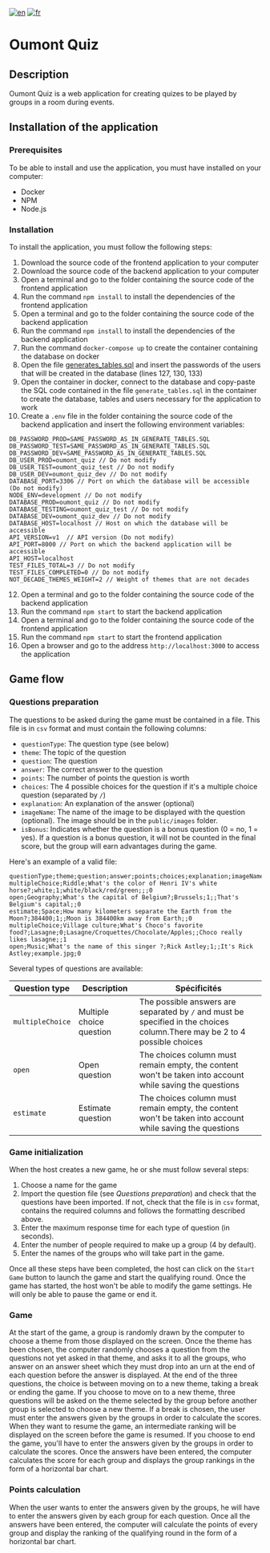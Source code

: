 [![en](https://img.shields.io/badge/language-english-brightgreen)](./README.md)
[![fr](https://img.shields.io/badge/langue-français-red)](./README.fr.md)

# Oumont Quiz

## Description

Oumont Quiz is a web application for creating quizes to be played by groups in a room during events.

## Installation of the application

### Prerequisites

To be able to install and use the application, you must have installed on your computer:

- Docker
- NPM
- Node.js

### Installation

To install the application, you must follow the following steps:

1. Download the source code of the frontend application to your computer
2. Download the source code of the backend application to your computer
3. Open a terminal and go to the folder containing the source code of the frontend application
4. Run the command `npm install` to install the dependencies of the frontend application
5. Open a terminal and go to the folder containing the source code of the backend application
6. Run the command `npm install` to install the dependencies of the backend application
7. Run the command `docker-compose up` to create the container containing the database on docker
8. Open the file [generates_tables.sql](./generate_tables.sql) and insert the passwords of the users that will be created in the database (lines 127, 130, 133)
9. Open the container in docker, connect to the database and copy-paste the SQL code contained in the file `generate_tables.sql` in the container to create the database, tables and users necessary for the application to work
10. Create a `.env` file in the folder containing the source code of the backend application and insert the following environment variables:

```env
DB_PASSWORD_PROD=SAME_PASSWORD_AS_IN_GENERATE_TABLES.SQL
DB_PASSWORD_TEST=SAME_PASSWORD_AS_IN_GENERATE_TABLES.SQL
DB_PASSWORD_DEV=SAME_PASSWORD_AS_IN_GENERATE_TABLES.SQL
DB_USER_PROD=oumont_quiz // Do not modify
DB_USER_TEST=oumont_quiz_test // Do not modify
DB_USER_DEV=oumont_quiz_dev // Do not modify
DATABASE_PORT=3306 // Port on which the database will be accessible (Do not modify)
NODE_ENV=development // Do not modify
DATABASE_PROD=oumont_quiz // Do not modify
DATABASE_TESTING=oumont_quiz_test // Do not modify
DATABASE_DEV=oumont_quiz_dev // Do not modify
DATABASE_HOST=localhost // Host on which the database will be accessible
API_VERSION=v1  // API version (Do not modify)
API_PORT=8000 // Port on which the backend application will be accessible
API_HOST=localhost
TEST_FILES_TOTAL=3 // Do not modify
TEST_FILES_COMPLETED=0 // Do not modify
NOT_DECADE_THEMES_WEIGHT=2 // Weight of themes that are not decades
```

12. Open a terminal and go to the folder containing the source code of the backend application
13. Run the command `npm start` to start the backend application
14. Open a terminal and go to the folder containing the source code of the frontend application
15. Run the command `npm start` to start the frontend application
16. Open a browser and go to the address `http://localhost:3000` to access the application

## Game flow

### Questions preparation

The questions to be asked during the game must be contained in a file. This file is in `csv` format and must contain the following columns:

- `questionType`: The question type (see below)
- `theme`: The topic of the question
- `question`: The question
- `answer`: The correct answer to the question
- `points`: The number of points the question is worth
- `choices`: The 4 possible choices for the question if it's a multiple choice question (separated by `/`)
- `explanation`: An explanation of the answer (optional)
- `imageName`: The name of the image to be displayed with the question (optional). The image should be in the `public/images` folder.
- `isBonus`: Indicates whether the question is a bonus question (0 = no, 1 = yes). If a question is a bonus question, it will not be counted in the final score, but the group will earn advantages during the game.

Here's an example of a valid file:

```csv
questionType;theme;question;answer;points;choices;explanation;imageName;isBonus
multipleChoice;Riddle;What's the color of Henri IV's white horse?;white;1;white/black/red/green;;;0
open;Geography;What's the capital of Belgium?;Brussels;1;;That's Belgium's capital;;0
estimate;Space;How many kilometers separate the Earth from the Moon?;384400;1;;Moon is 384400km away from Earth;;0
multipleChoice;Village culture;What's Choco's favorite food?;Lasagne;0;Lasagne/Croquettes/Chocolate/Apples;;Choco really likes lasagne;;1
open;Music;What's the name of this singer ?;Rick Astley;1;;It's Rick Astley;example.jpg;0
```

Several types of questions are available:

| Question type    | Description              | Spécificités                                                                                                               |
| ---------------- | ------------------------ | -------------------------------------------------------------------------------------------------------------------------- |
| `multipleChoice` | Multiple choice question | The possible answers are separated by `/` and must be specified in the choices column.There may be 2 to 4 possible choices |
| `open`           | Open question            | The choices column must remain empty, the content won't be taken into account while saving the questions                   |
| `estimate`       | Estimate question        | The choices column must remain empty, the content won't be taken into account while saving the questions                   |

### Game initialization

When the host creates a new game, he or she must follow several steps:

1. Choose a name for the game
2. Import the question file (see _Questions preparation_) and check that the questions have been imported. If not, check that the file is in `csv` format, contains the required columns and follows the formatting described above.
3. Enter the maximum response time for each type of question (in seconds).
4. Enter the number of people required to make up a group (4 by default).
5. Enter the names of the groups who will take part in the game.

Once all these steps have been completed, the host can click on the `Start Game` button to launch the game and start the qualifying round. Once the game has started, the host won't be able to modify the game settings. He will only be able to pause the game or end it.

### Game

At the start of the game, a group is randomly drawn by the computer to choose a theme from those displayed on the screen. Once the theme has been chosen, the computer randomly chooses a question from the questions not yet asked in that theme, and asks it to all the groups, who answer on an answer sheet which they must drop into an urn at the end of each question before the answer is displayed.
At the end of the three questions, the choice is between moving on to a new theme, taking a break or ending the game. If you choose to move on to a new theme, three questions will be asked on the theme selected by the group before another group is selected to choose a new theme. If a break is chosen, the user must enter the answers given by the groups in order to calculate the scores. When they want to resume the game, an intermediate ranking will be displayed on the screen before the game is resumed. If you choose to end the game, you'll have to enter the answers given by the groups in order to calculate the scores. Once the answers have been entered, the computer calculates the score for each group and displays the group rankings in the form of a horizontal bar chart.

### Points calculation

When the user wants to enter the answers given by the groups, he will have to enter the answers given by each group for each question.
Once all the answers have been entered, the computer will calculate the points of every group and display the ranking of the qualifying round in the form of a horizontal bar chart.

